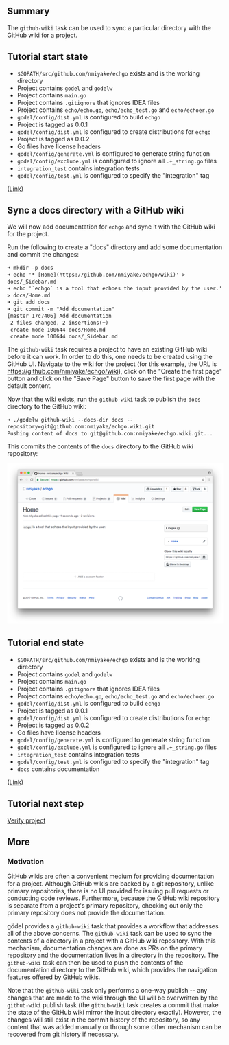 Summary
-------
The `github-wiki` task can be used to sync a particular directory with the GitHub wiki for a project.

Tutorial start state
--------------------

* `$GOPATH/src/github.com/nmiyake/echgo` exists and is the working directory
* Project contains `godel` and `godelw`
* Project contains `main.go`
* Project contains `.gitignore` that ignores IDEA files
* Project contains `echo/echo.go`, `echo/echo_test.go` and `echo/echoer.go`
* `godel/config/dist.yml` is configured to build `echgo`
* Project is tagged as 0.0.1
* `godel/config/dist.yml` is configured to create distributions for `echgo`
* Project is tagged as 0.0.2
* Go files have license headers
* `godel/config/generate.yml` is configured to generate string function
* `godel/config/exclude.yml` is configured to ignore all `.+_string.go` files
* `integration_test` contains integration tests
* `godel/config/test.yml` is configured to specify the "integration" tag

([Link](https://github.com/nmiyake/echgo/tree/676aad36a5c355af826397be682f49bbb4a9ed20))

Sync a docs directory with a GitHub wiki
----------------------------------------

We will now add documentation for `echgo` and sync it with the GitHub wiki for the project.

Run the following to create a "docs" directory and add some documentation and commit the changes:

```
➜ mkdir -p docs
➜ echo '* [Home](https://github.com/nmiyake/echgo/wiki)' > docs/_Sidebar.md
➜ echo '`echgo` is a tool that echoes the input provided by the user.' > docs/Home.md
➜ git add docs
➜ git commit -m "Add documentation"
[master 17c7406] Add documentation
 2 files changed, 2 insertions(+)
 create mode 100644 docs/Home.md
 create mode 100644 docs/_Sidebar.md
```

The `github-wiki` task requires a project to have an existing GitHub wiki before it can work. In order to do this, one
needs to be created using the GitHub UI. Navigate to the wiki for the project (for this example, the URL is
https://github.com/nmiyake/echgo/wiki), click on the "Create the first page" button and click on the "Save Page" button
to save the first page with the default content.

Now that the wiki exists, run the `github-wiki` task to publish the `docs` directory to the GitHub wiki:

```
➜ ./godelw github-wiki --docs-dir docs --repository=git@github.com:nmiyake/echgo.wiki.git
Pushing content of docs to git@github.com:nmiyake/echgo.wiki.git...
```

This commits the contents of the `docs` directory to the GitHub wiki repository:

![wiki](images/tutorial/githubwiki_page.png)

Tutorial end state
------------------

* `$GOPATH/src/github.com/nmiyake/echgo` exists and is the working directory
* Project contains `godel` and `godelw`
* Project contains `main.go`
* Project contains `.gitignore` that ignores IDEA files
* Project contains `echo/echo.go`, `echo/echo_test.go` and `echo/echoer.go`
* `godel/config/dist.yml` is configured to build `echgo`
* Project is tagged as 0.0.1
* `godel/config/dist.yml` is configured to create distributions for `echgo`
* Project is tagged as 0.0.2
* Go files have license headers
* `godel/config/generate.yml` is configured to generate string function
* `godel/config/exclude.yml` is configured to ignore all `.+_string.go` files
* `integration_test` contains integration tests
* `godel/config/test.yml` is configured to specify the "integration" tag
* `docs` contains documentation

([Link](https://github.com/nmiyake/echgo/tree/17c7406291096306e92c6f82da2df09388766693))

Tutorial next step
------------------
[Verify project](https://github.com/palantir/godel/wiki/Verify)

More
----

### Motivation

GitHub wikis are often a convenient medium for providing documentation for a project. Although GitHub wikis are backed
by a git repository, unlike primary repositories, there is no UI provided for issuing pull requests or conducting code
reviews. Furthermore, because the GitHub wiki repository is separate from a project's primary repository, checking
out only the primary repository does not provide the documentation.

gödel provides a `github-wiki` task that provides a workflow that addresses all of the above concerns. The `github-wiki`
task can be used to sync the contents of a directory in a project with a GitHub wiki repository. With this mechanism,
documentation changes are done as PRs on the primary repository and the documentation lives in a directory in the
repository. The `github-wiki` task can then be used to push the contents of the documentation directory to the GitHub
wiki, which provides the navigation features offered by GitHub wikis.

Note that the `github-wiki` task only performs a one-way publish -- any changes that are made to the wiki through the UI
will be overwritten by the `github-wiki` publish task (the `github-wiki` task creates a commit that make the state of
the GitHub wiki mirror the input directory exactly). However, the changes will still exist in the commit history of the
repository, so any content that was added manually or through some other mechanism can be recovered from git history if
necessary.
